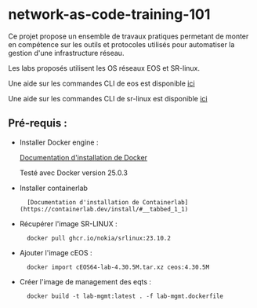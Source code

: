 # network-as-code-training-101

Ce projet propose un ensemble de travaux pratiques permetant de monter en compétence sur les outils et protocoles utilisés pour automatiser la gestion d'une infrastructure réseau.

Les labs proposés utilisent les OS réseaux EOS et SR-linux.

Une aide sur les commandes CLI de eos est disponible [ici](eos_commands.md)

Une aide sur les commandes CLI de sr-linux est disponible [ici](srlinux_commands.md)

## Pré-requis :

* Installer Docker engine :

    [Documentation d'installation de Docker](https://docs.docker.com/engine/install/ubuntu/)

    Testé avec Docker version 25.0.3

* Installer containerlab

        [Documentation d'installation de Containerlab](https://containerlab.dev/install/#__tabbed_1_1)

* Récupérer l'image SR-LINUX :

        docker pull ghcr.io/nokia/srlinux:23.10.2

* Ajouter l'image cEOS :

        docker import cEOS64-lab-4.30.5M.tar.xz ceos:4.30.5M

* Créer l'image de management des eqts :

        docker build -t lab-mgmt:latest . -f lab-mgmt.dockerfile